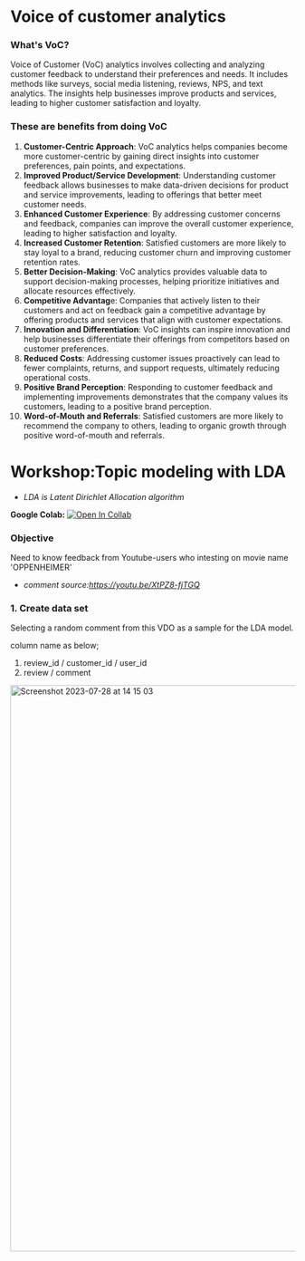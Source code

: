 # Voice of customer analytics
### What's VoC?

Voice of Customer (VoC) analytics involves collecting and analyzing customer feedback to understand their preferences and needs. It includes methods like surveys, social media listening, reviews, NPS, and text analytics. The insights help businesses improve products and services, leading to higher customer satisfaction and loyalty.

### These are benefits from doing VoC

1. **Customer-Centric Approach**: VoC analytics helps companies become more customer-centric by gaining direct insights into customer preferences, pain points, and expectations.
2. **Improved Product/Service Development**: Understanding customer feedback allows businesses to make data-driven decisions for product and service improvements, leading to offerings that better meet customer needs.
3. **Enhanced Customer Experience**: By addressing customer concerns and feedback, companies can improve the overall customer experience, leading to higher satisfaction and loyalty.
4. **Increased Customer Retention**: Satisfied customers are more likely to stay loyal to a brand, reducing customer churn and improving customer retention rates.
5. **Better Decision-Making**: VoC analytics provides valuable data to support decision-making processes, helping prioritize initiatives and allocate resources effectively.
6. **Competitive Advantag**e: Companies that actively listen to their customers and act on feedback gain a competitive advantage by offering products and services that align with customer expectations.
7. **Innovation and Differentiation**: VoC insights can inspire innovation and help businesses differentiate their offerings from competitors based on customer preferences.
8. **Reduced Costs**: Addressing customer issues proactively can lead to fewer complaints, returns, and support requests, ultimately reducing operational costs.
9. **Positive Brand Perception**: Responding to customer feedback and implementing improvements demonstrates that the company values its customers, leading to a positive brand perception.
10. **Word-of-Mouth and Referrals**: Satisfied customers are more likely to recommend the company to others, leading to organic growth through positive word-of-mouth and referrals.


# Workshop:Topic modeling with LDA
* *LDA is Latent Dirichlet Allocation algorithm*
  
**Google Colab:** [![Open In Collab](https://colab.research.google.com/assets/colab-badge.svg)](https://colab.research.google.com/github/jane-russ/MADT8101/blob/main/5.Segmentation/V2_1_HDI_Segmentation.ipynb)

### Objective
Need to know feedback from Youtube-users who intesting on movie name 'OPPENHEIMER'
* *comment source:https://youtu.be/XtPZ8-fjTGQ*

### 1. Create data set
Selecting a random comment from this VDO as a sample for the LDA model.

column name as below;
1) review_id / customer_id / user_id
2) review / comment

<img width="1000" alt="Screenshot 2023-07-28 at 14 15 03" src="https://github.com/ChanapatC/Customer-Analytics/assets/136244448/fd911606-014f-4c17-85b1-4c39e0cef602">

